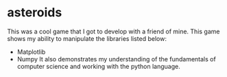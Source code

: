 # asteroids
This was a cool game that I got to develop with a friend of mine. 
This game shows my ability to manipulate the libraries listed below:
  * Matplotlib
  * Numpy 
It also demonstrates my understanding of the fundamentals of computer science and 
working with the python language. 
